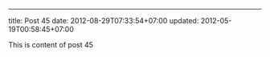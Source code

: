 ---
title: Post 45
date: 2012-08-29T07:33:54+07:00
updated: 2012-05-19T00:58:45+07:00

This is content of post 45